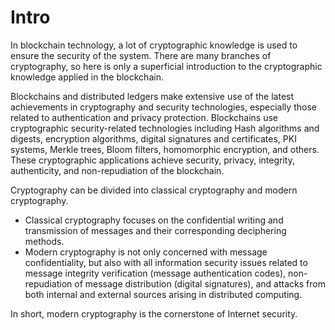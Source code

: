 # Intro

In blockchain technology, a lot of cryptographic knowledge is used to ensure the security of the system. There are many branches of cryptography, so here is only a superficial introduction to the cryptographic knowledge applied in the blockchain.

Blockchains and distributed ledgers make extensive use of the latest achievements in cryptography and security technologies, especially those related to authentication and privacy protection. Blockchains use cryptographic security-related technologies including Hash algorithms and digests, encryption algorithms, digital signatures and certificates, PKI systems, Merkle trees, Bloom filters, homomorphic encryption, and others. These cryptographic applications achieve security, privacy, integrity, authenticity, and non-repudiation of the blockchain.

Cryptography can be divided into classical cryptography and modern cryptography.

* Classical cryptography focuses on the confidential writing and transmission of messages and their corresponding deciphering methods.
* Modern cryptography is not only concerned with message confidentiality, but also with all information security issues related to message integrity verification (message authentication codes), non-repudiation of message distribution (digital signatures), and attacks from both internal and external sources arising in distributed computing.

&#x20;In short, modern cryptography is the cornerstone of Internet security.



